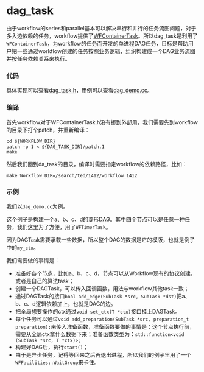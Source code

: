 # dag_task

由于workflow的series和parallel基本可以解决串行和并行的任务流图问题，对于多入边依赖的任务，workflow提供了[WFContainerTask](https://github.com/sogou/workflow/blob/master/src/factory/WFContainerTask.h)。所以dag_task是利用了``WFContainerTask``，为workflow的任务而开发的单进程DAG任务，目标是帮助用户把一些通过workflow创建的任务按照业务逻辑，组织构建成一个DAG业务流图并按任务依赖关系来执行。

### 代码
具体实现可以查看[dag_task.h](dag_task.h)，用例可以查看[dag_demo.cc](dag_demo.cc)。

### 编译
首先workflow对于WFContainerTask.h没有挪到外部用，我们需要先到workflow的目录下打个patch，并重新编译：
~~~shell
cd ${WORKFLOW_DIR}
patch -p 1 < ${DAG_TASK_DIR}/patch.1
make
~~~

然后我们回到da_task的目录，编译时需要指定workflow的依赖路径，比如：
~~~shell
make Workflow_DIR=/search/ted/1412/workflow_1412
~~~

### 示例
我们以``dag_demo.cc``为例。

这个例子是构建一个a、b、c、d的菱形DAG。其中四个节点可以是任意一种任务，我们这里为了方便，用了``WFTimerTask``。

因为DAGTask需要承载一些数据，所以整个DAG的数据是它的模版，也就是例子中的``my_ctx``。

我们需要做的事情是：

- 准备好各个节点，比如a、b、c、d，节点可以从Workflow现有的协议创建，或者是自己的算法task；
- 创建一个DAGTask，可以传入回调函数，用法与workflow其他task一致；
- 通过DAGTask的接口``bool add_edge(SubTask *src, SubTask *dst)``把a、b、c、d逻辑依赖加上，也就是DAG的边。
- 把全局想要操作的ctx通过``void set_ctx(T *ctx)``接口挂上DAGTask。
- 每个任务可以通过``void add_preparation(SubTask *src, preparation_t preparation);``来传入准备函数，准备函数要做的事情是：这个节点执行前，需要从全局ctx拿什么数据下来；准备函数类型为：``std::function<void (SubTask *src, T *ctx)>;``
- 构建好DAG后，执行``start()``；
- 由于是异步任务，记得等回来之后再退出进程，所以我们的例子里用了一个``WFFacilities::WaitGroup``来卡住。


